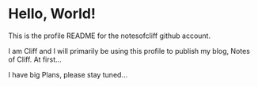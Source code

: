 # Hello, World!

This is the profile README for the notesofcliff github account.

I am Cliff and I will primarily be using this profile to publish my blog, Notes of Cliff. At first...

I have big Plans, please stay tuned...
